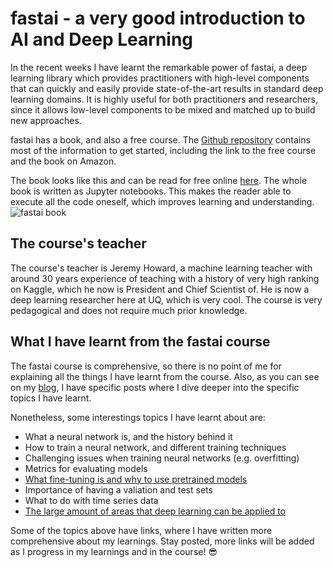 # fastai - a very good introduction to AI and Deep Learning
In the recent weeks I have learnt the remarkable power of fastai, a deep learning library which provides practitioners with high-level components that can quickly and easily provide state-of-the-art results in standard deep learning domains. It is highly useful for both practitioners and researchers, since it allows low-level components to be mixed and matched up to build new approaches.

fastai has a book, and also a free course. The [Github repository](https://github.com/fastai/fastai) contains most of the information to get started, including the link to the free course and the book on Amazon.

The book looks like this and can be read for free online [here](https://github.com/fastai/fastbook). The whole book is written as Jupyter notebooks. This makes the reader able to execute all the code oneself, which improves learning and understanding.
![fastai book](https://course.fast.ai/images/book.png)

## The course's teacher
The course's teacher is Jeremy Howard, a machine learning teacher with around 30 years experience of teaching with a history of very high ranking on Kaggle, which he now is President and Chief Scientist of. He is now a deep learning researcher here at UQ, which is very cool. The course is very pedagogical and does not require much prior knowledge.

## What I have learnt from the fastai course
The fastai course is comprehensive, so there is no point of me for explaining all the things I have learnt from the course. Also, as you can see on my [blog](https://filiporestav.github.io/), I have specific posts where I dive deeper into the specific topics I have learnt.

Nonetheless, some interestings topics I have learnt about are:
* What a neural network is, and the history behind it
* How to train a neural network, and different training techniques
* Challenging issues when training neural networks (e.g. overfitting)
* Metrics for evaluating models
* [What fine-tuning is and why to use pretrained models](https://github.com/filiporestav/filiporestav.github.io/blob/master/_posts/2025-04-06-what-is-finetuning-and-why-pretrained-models.md)
* Importance of having a valiation and test sets
* What to do with time series data
* [The large amount of areas that deep learning can be applied to](https://filiporestav.github.io/2025/04/06/the-large-amount-of-areas-deep-learning-can-be-applied-to.html)

Some of the topics above have links, where I have written more comprehensive about my learnings. Stay posted, more links will be added as I progress in my learnings and in the course! 😎
